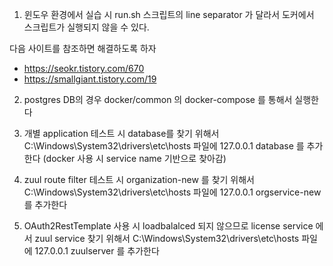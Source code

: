 1. 윈도우 환경에서 실습 시 run.sh 스크립트의 line separator 가 달라서 도커에서 스크립트가 실행되지 않을 수 있다. 

다음 사이트를 참조하면 해결하도록 하자

- https://seokr.tistory.com/670
- https://smallgiant.tistory.com/19

2. postgres DB의 경우 
docker/common 의 docker-compose 를 통해서 실행한다

3. 개별 application 테스트 시 database를 찾기 위해서 
C:\Windows\System32\drivers\etc\hosts 파일에 127.0.0.1 database 를 추가한다
(docker 사용 시 service name 기반으로 찾아감)

4. zuul route filter 테스트 시 organization-new 를 찾기 위해서 
C:\Windows\System32\drivers\etc\hosts 파일에 127.0.0.1 orgservice-new 를 추가한다

5. OAuth2RestTemplate 사용 시 loadbalalced 되지 않으므로 
license service 에서 zuul service 찾기 위해서 
C:\Windows\System32\drivers\etc\hosts 파일에 127.0.0.1 zuulserver 를 추가한다
